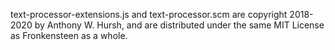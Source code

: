 text-processor-extensions.js and text-processor.scm are copyright 2018-2020 by Anthony W. Hursh, and are distributed under the same MIT License as Fronkensteen as a whole.
